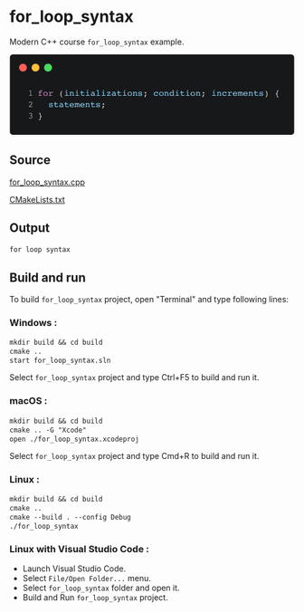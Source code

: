 # for_loop_syntax

Modern C++ course `for_loop_syntax` example.

![for_loop_syntax](../../../docs/pictures/language_basics/for_loop_syntax.png)

## Source

[for_loop_syntax.cpp](for_loop_syntax.cpp)

[CMakeLists.txt](CMakeLists.txt)

## Output

```
for loop syntax
```

## Build and run

To build `for_loop_syntax` project, open "Terminal" and type following lines:

### Windows :

``` shell
mkdir build && cd build
cmake .. 
start for_loop_syntax.sln
```

Select `for_loop_syntax` project and type Ctrl+F5 to build and run it.

### macOS :

``` shell
mkdir build && cd build
cmake .. -G "Xcode"
open ./for_loop_syntax.xcodeproj
```

Select `for_loop_syntax` project and type Cmd+R to build and run it.

### Linux :

``` shell
mkdir build && cd build
cmake .. 
cmake --build . --config Debug
./for_loop_syntax
```

### Linux with Visual Studio Code :

* Launch Visual Studio Code.
* Select `File/Open Folder...` menu.
* Select `for_loop_syntax` folder and open it.
* Build and Run `for_loop_syntax` project.
